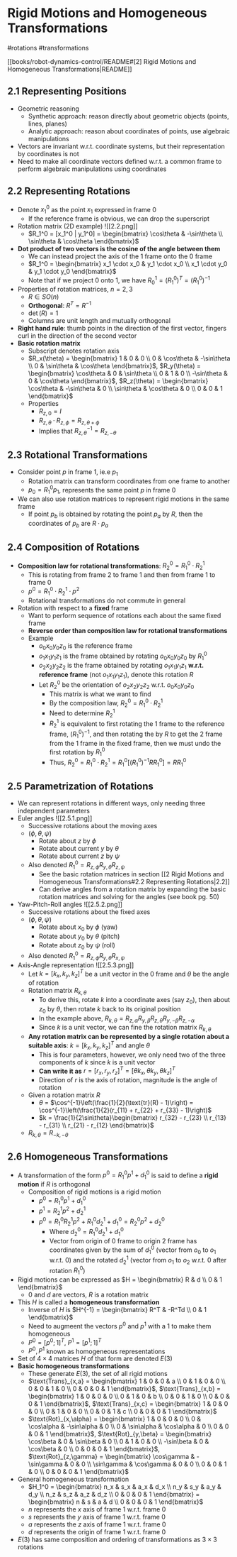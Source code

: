 # Rigid Motions and Homogeneous Transformations

#rotations
#transformations

[[books/robot-dynamics-control/README#[2] Rigid Motions and Homogeneous Transformations|README]]

## 2.1 Representing Positions

- Geometric reasoning
	- Synthetic approach: reason directly about geometric objects (points, lines, planes)
	- Analytic approach: reason about coordinates of points, use algebraic manipulations
- Vectors are invariant w.r.t. coordinate systems, but their representation by coordinates is not
- Need to make all coordinate vectors defined w.r.t. a common frame to perform algebraic manipulations using coordinates

## 2.2 Representing Rotations

- Denote $x_1^0$ as the point $x_1$ expressed in frame $0$
	- If the reference frame is obvious, we can drop the superscript
- Rotation matrix (2D example) ![[2.2.png]]
	- $R_1^0 = [x_1^0 | y_1^0] = \begin{bmatrix} \cos\theta & -\sin\theta \\ \sin\theta & \cos\theta \end{bmatrix}$
- **Dot product of two vectors is the cosine of the angle between them**
	- We can instead project the axis of the $1$ frame onto the $0$ frame
	- $R_1^0 = \begin{bmatrix} x_1 \cdot x_0 & y_1 \cdot x_0 \\ x_1 \cdot y_0 & y_1 \cdot y_0 \end{bmatrix}$
	- Note that if we project $0$ onto $1$, we have $R_0^1 = (R_1^0)^T = (R_1^0)^{-1}$
- Properties of rotation matrices, $n = 2,3$
	- $R\in SO(n)$
	- **Orthogonal**: $R^T = R^{-1}$
	- $\det(R) = 1$
	- Columns are unit length and mutually orthogonal
- **Right hand rule**: thumb points in the direction of the first vector, fingers curl in the direction of the second vector
- **Basic rotation matrix**
	- Subscript denotes rotation axis
	- $R_x(\theta) = \begin{bmatrix} 1 & 0 & 0 \\ 0 & \cos\theta & -\sin\theta \\ 0 & \sin\theta & \cos\theta \end{bmatrix}$, $R_y(\theta) = \begin{bmatrix} \cos\theta & 0 & \sin\theta \\ 0 & 1 & 0 \\ -\sin\theta & 0 & \cos\theta \end{bmatrix}$, $R_z(\theta) = \begin{bmatrix} \cos\theta & -\sin\theta & 0 \\ \sin\theta & \cos\theta & 0 \\ 0 & 0 & 1 \end{bmatrix}$
	- Properties
		- $R_{z,0} = I$
		- $R_{z,\theta}\cdot R_{z,\phi} = R_{z,\theta+\phi}$
		- Implies that $R_{z, \theta}^{{-1}} = R_{z, -\theta}$

## 2.3 Rotational Transformations

- Consider point $p$ in frame $1$, ie.e $p_1$
	- Rotation matrix can transform coordinates from one frame to another
	- $p_0 = R_1^0p_1$, represents the same point $p$ in frame $0$
- We can also use rotation matrices to represent rigid motions in the same frame
	- If point $p_b$ is obtained by rotating the point $p_a$ by $R$, then the coordinates of $p_b$ are $R\cdot p_a$

## 2.4 Composition of Rotations

- **Composition law for rotational transformations**: $R_2^0 = R_1^0\cdot R_2^1$
	- This is rotating from frame $2$ to frame $1$ and then from frame $1$ to frame $0$
	- $p^0 = R_1^0\cdot R_2^1\cdot p^2$
	- Rotational transformations do not commute in general
- Rotation with respect to a **fixed** frame
	- Want to perform sequence of rotations each about the same fixed frame
	- **Reverse order than composition law for rotational transformations**
	- Example
		- $o_0x_0y_0z_0$ is the reference frame
		- $o_1x_1y_1z_1$ is the frame obtained by rotating $o_0x_0y_0z_0$ by $R_1^0$
		- $o_2x_2y_2z_2$ is the frame obtained by rotating $o_1x_1y_1z_1$ **w.r.t. reference frame** (not $o_1x_1y_1z_1$), denote this rotation $R$
		- Let $R_2^0$ be the orientation of $o_2x_2y_2z_2$ w.r.t. $o_0x_0y_0z_0$
			- This matrix is what we want to find
			- By the composition law, $R_2^0 = R_1^0\cdot R_2^1$
			- Need to determine $R_2^1$
			- $R_2^1$ is equivalent to first rotating the $1$ frame to the reference frame, $(R_1^0)^{-1}$, and then rotating the by $R$ to get the $2$ frame from the $1$ frame in the fixed frame, then we must undo the first rotation by $R_1^0$
			- Thus, $R_2^0 = R_1^0\cdot R_2^1 = R_1^0[(R_1^0)^{-1}RR_1^0] = RR_1^0$

## 2.5 Parametrization of Rotations

- We can represent rotations in different ways, only needing three independent parameters
- Euler angles ![[2.5.1.png]]
	- Successive rotations about the moving axes
	- $(\phi, \theta, \psi)$
		- Rotate about $z$ by $\phi$
		- Rotate about current $y$ by $\theta$
		- Rotate about current $z$ by $\psi$
	- Also denoted $R_1^0 = R_{z,\phi}R_{y,\theta}R_{z,\psi}$
		- See the basic rotation matrices in section [[2 Rigid Motions and Homogeneous Transformations#2.2 Representing Rotations|2.2]]
		- Can derive angles from a rotation matrix by expanding the basic rotation matrices and solving for the angles (see book pg. 50)
- Yaw-Pitch-Roll angles ![[2.5.2.png]]
	- Successive rotations about the fixed axes
	- $(\phi, \theta, \psi)$
		- Rotate about $x_0$ by $\phi$ (yaw)
		- Rotate about $y_0$ by $\theta$ (pitch)
		- Rotate about $z_0$ by $\psi$ (roll)
	- Also denoted $R_1^0 = R_{z,\phi}R_{y,\theta}R_{x,\psi}$
- Axis-Angle representation ![[2.5.3.png]]
	- Let $k = [k_x, k_y, k_z]^T$ be a unit vector in the $0$ frame and $\theta$ be the angle of rotation
	- Rotation matrix $R_{k, \theta}$
		- To derive this, rotate $k$ into a coordinate axes (say $z_0$), then about $z_0$ by $\theta$, then rotate $k$ back to its original position
		- In the example above, $R_{k, \theta} = R_{z, \alpha}R_{y, \beta}R_{z, \theta}R_{y,-\beta}R_{z,-\alpha}$
		- Since $k$ is a unit vector, we can fine the rotation matrix $R_{k, \theta}$
	- **Any rotation matrix can be represented by a single rotation about a suitable axis**: $k = [k_x, k_y, k_z]^T$ and angle $\theta$
		- This is four parameters, however, we only need two of the three components of $k$ since $k$ is a unit vector
		- **Can write it as** $r = [r_x, r_y, r_z]^T = [\theta k_x, \theta k_y, \theta k_z]^T$
		- Direction of $r$ is the axis of rotation, magnitude is the angle of rotation
	- Given a rotation matrix $R$
	    - $\theta$ = $\cos^{-1}\left(\frac{1}{2}(\text{tr}(R) - 1)\right) = \cos^{-1}\left(\frac{1}{2}(r_{11} + r_{22} + r_{33} - 1)\right)$
	    - $k = \frac{1}{2\sin\theta}\begin{bmatrix} r_{32} - r_{23} \\ r_{13} - r_{31} \\ r_{21} - r_{12} \end{bmatrix}$
	- $R_{k, \theta} = R_{-k, -\theta}$

## 2.6 Homogeneous Transformations

- A transformation of the form $p^0 = R_1^0p^1 + d_1^0$ is said to define a **rigid motion** if $R$ is orthogonal
	- Composition of rigid motions is a rigid motion
	    - $p^0 = R_1^0p^1 + d_1^0$
	    - $p^1 = R_2^1p^2 + d_2^1$
	    - $p^0 = R_1^0R_2^1p^2 + R_1^0d_2^1 + d_1^0 = R_2^0p^2 + d_2^0$
			- Where $d_2^0 = R_1^0d_2^1 + d_1^0$
			- Vector from origin of $0$ frame to origin $2$ frame has coordinates given by the sum of $d_1^0$ (vector from $o_0$ to $o_1$ w.r.t. $0$) and the rotated $d_2^1$ (vector from $o_1$ to $o_2$ w.r.t. $0$ after rotation $R_1^0$)
- Rigid motions can be expressed as $H = \begin{bmatrix} R & d \\ 0 & 1 \end{bmatrix}$
	- $0$ and $d$ are vectors, $R$ is a rotation matrix
- This $H$ is called a **homogeneous transformation**
	- Inverse of $H$ is $H^{-1} = \begin{bmatrix} R^T & -R^Td \\ 0 & 1 \end{bmatrix}$
	- Need to augmeent the vectors $p^0$ and $p^1$ with a $1$ to make them homogeneous
	- $P^0 = [p^0; 1]^T$, $P^1 = [p^1; 1]^T$
	- $P^0, P^1$ known as homogeneous representations
- Set of $4\times 4$ matrices $H$ of that form are denoted $E(3)$
- **Basic homogeneous transformations**
	- These generate $E(3)$, the set of all rigid motions
	- $\text{Trans}_{x,a} = \begin{bmatrix} 1 & 0 & 0 & a \\ 0 & 1 & 0 & 0 \\ 0 & 0 & 1 & 0 \\ 0 & 0 & 0 & 1 \end{bmatrix}$, $\text{Trans}_{x,b} = \begin{bmatrix} 1 & 0 & 0 & 0 \\ 0 & 1 & 0 & b \\ 0 & 0 & 1 & 0 \\ 0 & 0 & 0 & 1 \end{bmatrix}$, $\text{Trans}_{x,c} = \begin{bmatrix} 1 & 0 & 0 & 0 \\ 0 & 1 & 0 & 0 \\ 0 & 0 & 1 & c \\ 0 & 0 & 0 & 1 \end{bmatrix}$
	- $\text{Rot}_{x,\alpha} = \begin{bmatrix} 1 & 0 & 0 & 0 \\ 0 & \cos\alpha & -\sin\alpha & 0 \\ 0 & \sin\alpha & \cos\alpha & 0 \\ 0 & 0 & 0 & 1 \end{bmatrix}$, $\text{Rot}_{y,\beta} = \begin{bmatrix} \cos\beta & 0 & \sin\beta & 0 \\ 0 & 1 & 0 & 0 \\ -\sin\beta & 0 & \cos\beta & 0 \\ 0 & 0 & 0 & 1 \end{bmatrix}$, $\text{Rot}_{z,\gamma} = \begin{bmatrix} \cos\gamma & -\sin\gamma & 0 & 0 \\ \sin\gamma & \cos\gamma & 0 & 0 \\ 0 & 0 & 1 & 0 \\ 0 & 0 & 0 & 1 \end{bmatrix}$
- General homogeneous transformation
	- $H_1^0 = \begin{bmatrix} n_x & s_x & a_x & d_x \\ n_y & s_y & a_y & d_y \\ n_z & s_z & a_z & d_z \\ 0 & 0 & 0 & 1 \end{bmatrix} = \begin{bmatrix} n & s & a & d \\ 0 & 0 & 0 & 1 \end{bmatrix}$
	- $n$ represents the $x$ axis of frame $1$ w.r.t. frame $0$
	- $s$ represents the $y$ axis of frame $1$ w.r.t. frame $0$
	- $a$ represents the $z$ axis of frame $1$ w.r.t. frame $0$
	- $d$ represents the origin of frame $1$ w.r.t. frame $0$
- $E(3)$ has same composition and ordering of transformations as $3\times 3$ rotations
